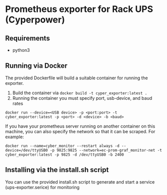 # Prometheus exporter for Rack UPS (Cyperpower)

## Requirements
- python3

## Running via Docker
The provided Dockerfile will build a suitable container for running the exporter.
1. Build the container via `docker build -t cyper_exporter:latest .`
2. Running the container you must specify port, usb-device, and baud rates
```
docker run --device=<USB device> -p <port:port> -t cyber_exporter:latest -p <port> -d <device> -b <baud>
```

If you have your prometheus server running on another container on this machine, you can also specify the network so that it can be scraped. For example:

```
docker run --name=cyber_monitor --restart always -d --device=/dev/ttyUSB0 -p 9825:9825 --network=ec-prom-graf_monitor-net -t cyber_exporter:latest -p 9825 -d /dev/ttyUSB0 -b 2400
```

## Installing via the install.sh script
You can use the provided install.sh script to generate and start a service (ups-exporter.serice) for monitoring

